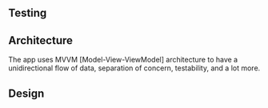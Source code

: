 

## Testing 
## Architecture
The app uses MVVM [Model-View-ViewModel] architecture to have a unidirectional flow of data, separation of concern, testability, and a lot more.
## Design

